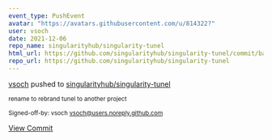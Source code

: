 ```yaml
---
event_type: PushEvent
avatar: "https://avatars.githubusercontent.com/u/814322?"
user: vsoch
date: 2021-12-06
repo_name: singularityhub/singularity-tunel
html_url: https://github.com/singularityhub/singularity-tunel/commit/baac9c5e10efe13887d11b0173a0ec081393cb86
repo_url: https://github.com/singularityhub/singularity-tunel
---
```


<a href='https://github.com/vsoch' target='_blank'>vsoch</a> pushed to <a href='https://github.com/singularityhub/singularity-tunel' target='_blank'>singularityhub/singularity-tunel</a>

<small>rename to rebrand tunel to another project

Signed-off-by: vsoch <vsoch@users.noreply.github.com></small>

<a href='https://github.com/singularityhub/singularity-tunel/commit/baac9c5e10efe13887d11b0173a0ec081393cb86' target='_blank'>View Commit</a>